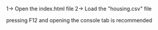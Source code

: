 1-> Open the index.html file
2-> Load the "housing.csv" file

pressing F12 and opening the console tab is recommended
